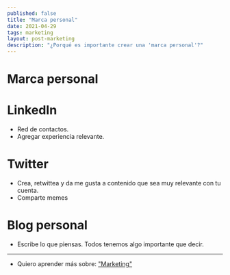 ```yaml
---
published: false
title: "Marca personal"
date: 2021-04-29
tags: marketing
layout: post-marketing
description: "¿Porqué es importante crear una 'marca personal'?"
---
```


# Marca personal

# LinkedIn

- Red de contactos.
- Agregar experiencia relevante.

# Twitter

- Crea, retwittea y da me gusta a contenido que sea muy relevante con tu cuenta.
- Comparte memes

# Blog personal
- Escribe lo que piensas. Todos tenemos algo importante que decir.

***

- Quiero aprender más sobre: ["Marketing"](../00/marketing)
